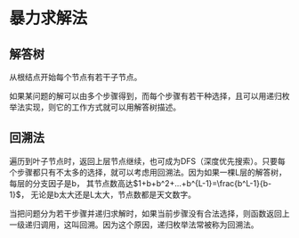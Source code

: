 # 暴力求解法

## 解答树

从根结点开始每个节点有若干子节点。

如果某问题的解可以由多个步骤得到，而每个步骤有若干种选择，且可以用递归枚举法实现，则它的工作方式就可以用解答树描述。

## 回溯法

遍历到叶子节点时，返回上层节点继续，也可成为DFS（深度优先搜索）。只要每个步骤都只有不太多的选择，就可以考虑用回溯法。因为如果一棵L层的解答树，每层的分支因子是b， 其节点数高达$1+b+b^2+...+b^{L-1}=\frac{b^L-1}{b-1}$， 无论是b太大还是L太大，节点数都是天文数字。

当把问题分为若干步骤并递归求解时，如果当前步骤没有合法选择，则函数返回上一级递归调用，这叫回溯。因为这个原因，递归枚举法常被称为回溯法。